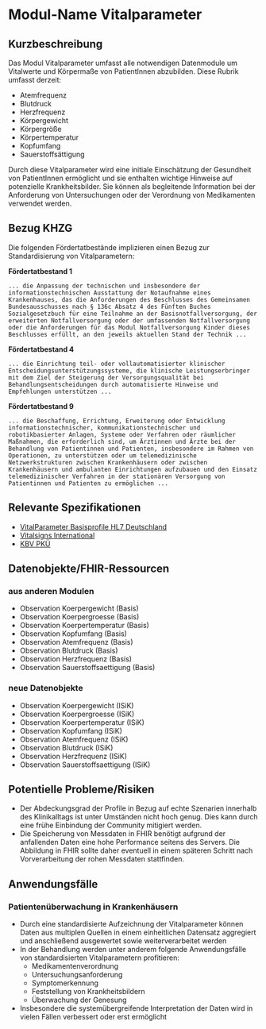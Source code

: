 # Modul-Name Vitalparameter

## Kurzbeschreibung
Das Modul Vitalparameter umfasst alle notwendigen Datenmodule um Vitalwerte und Körpermaße von PatientInnen abzubilden. Diese Rubrik umfasst derzeit: 

- Atemfrequenz
- Blutdruck
- Herzfrequenz
- Körpergewicht
- Körpergröße
- Körpertemperatur
- Kopfumfang
- Sauerstoffsättigung

Durch diese Vitalparameter wird eine initiale Einschätzung der Gesundheit von PatientInnen ermöglicht und sie enthalten wichtige Hinweise auf potenzielle Krankheitsbilder. Sie können als begleitende Information bei der Anforderung von Untersuchungen oder der Verordnung von Medikamenten verwendet werden.

## Bezug KHZG

Die folgenden Fördertatbestände implizieren einen Bezug zur Standardisierung von Vitalparametern:

**Fördertatbestand 1**

```
... die Anpassung der technischen und insbesondere der informationstechnischen Ausstattung der Notaufnahme eines Krankenhauses, das die Anforderungen des Beschlusses des Gemeinsamen Bundesausschusses nach § 136c Absatz 4 des Fünften Buches Sozialgesetzbuch für eine Teilnahme an der Basisnotfallversorgung, der erweiterten Notfallversorgung oder der umfassenden Notfallversorgung oder die Anforderungen für das Modul Notfallversorgung Kinder dieses Beschlusses erfüllt, an den jeweils aktuellen Stand der Technik ...
```

**Fördertatbestand 4**

```
... die Einrichtung teil- oder vollautomatisierter klinischer Entscheidungsunterstützungssysteme, die klinische Leistungserbringer mit dem Ziel der Steigerung der Versorgungsqualität bei Behandlungsentscheidungen durch automatisierte Hinweise und Empfehlungen unterstützen ...
```

**Fördertatbestand 9**

```
... die Beschaffung, Errichtung, Erweiterung oder Entwicklung informationstechnischer, kommunikationstechnischer und robotikbasierter Anlagen, Systeme oder Verfahren oder räumlicher Maßnahmen, die erforderlich sind, um Ärztinnen und Ärzte bei der Behandlung von Patientinnen und Patienten, insbesondere im Rahmen von Operationen, zu unterstützen oder um telemedizinische Netzwerkstrukturen zwischen Krankenhäusern oder zwischen Krankenhäusern und ambulanten Einrichtungen aufzubauen und den Einsatz telemedizinischer Verfahren in der stationären Versorgung von Patientinnen und Patienten zu ermöglichen ...
```

## Relevante Spezifikationen

* [VitalParameter Basisprofile HL7 Deutschland](https://simplifier.net/guide/basisprofil-de-r4/Ressourcen-BeobachtungenMessungenObservation)
* [Vitalsigns International](https://www.hl7.org/fhir/observation-vitalsigns.html)
* [KBV PKÜ](https://simplifier.net/PKU/~introduction)

## Datenobjekte/FHIR-Ressourcen
### aus anderen Modulen

* Observation Koerpergewicht (Basis)
* Observation Koerpergroesse (Basis)
* Observation Koerpertemperatur (Basis)
* Observation Kopfumfang (Basis)
* Observation Atemfrequenz (Basis)
* Observation Blutdruck (Basis)
* Observation Herzfrequenz (Basis)
* Observation Sauerstoffsaettigung (Basis)

### neue Datenobjekte

* Observation Koerpergewicht (ISiK)
* Observation Koerpergroesse (ISiK)
* Observation Koerpertemperatur (ISiK)
* Observation Kopfumfang (ISiK)
* Observation Atemfrequenz (ISiK)
* Observation Blutdruck (ISiK)
* Observation Herzfrequenz (ISiK)
* Observation Sauerstoffsaettigung (ISiK)


## Potentielle Probleme/Risiken
* Der Abdeckungsgrad der Profile in Bezug auf echte Szenarien innerhalb des Klinikalltags ist unter Umständen nicht hoch genug. Dies kann durch eine frühe Einbindung der Community mitigiert werden.
* Die Speicherung von Messdaten in FHIR benötigt aufgrund der anfallenden Daten eine hohe Performance seitens des Servers. Die Abbildung in FHIR sollte daher eventuell in einem späteren Schritt nach Vorverarbeitung der rohen Messdaten stattfinden.

## Anwendungsfälle

### Patientenüberwachung in Krankenhäusern

* Durch eine standardisierte Aufzeichnung der Vitalparameter können Daten aus multiplen Quellen in einem einheitlichen Datensatz aggregiert und anschließend ausgewertet sowie weiterverarbeitet werden
* In der Behandlung werden unter anderem folgende Anwendungsfälle von standardisierten Vitalparametern profitieren: 
    * Medikamentenverordnung
    * Untersuchungsanforderung
    * Symptomerkennung
    * Feststellung von Krankheitsbildern
    * Überwachung der Genesung
* Insbesondere die systemübergreifende Interpretation der Daten wird in vielen Fällen verbessert oder erst ermöglicht